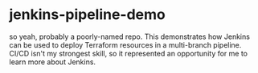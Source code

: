 # jenkins-pipeline-demo

so yeah, probably a poorly-named repo. This demonstrates how Jenkins can be used to deploy Terraform resources in a multi-branch pipeline. CI/CD isn't my strongest skill, so it represented an opportunity for me to learn more about Jenkins.
